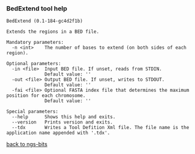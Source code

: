 ### BedExtend tool help
	BedExtend (0.1-184-gc4d2f1b)
	
	Extends the regions in a BED file.
	
	Mandatory parameters:
	  -n <int>    The number of bases to extend (on both sides of each region).
	
	Optional parameters:
	  -in <file>  Input BED file. If unset, reads from STDIN.
	              Default value: ''
	  -out <file> Output BED file. If unset, writes to STDOUT.
	              Default value: ''
	  -fai <file> Optional FASTA index file that determines the maximum position for each chromosome.
	              Default value: ''
	
	Special parameters:
	  --help      Shows this help and exits.
	  --version   Prints version and exits.
	  --tdx       Writes a Tool Defition Xml file. The file name is the application name appended with '.tdx'.
	
[back to ngs-bits](https://github.com/marc-sturm/ngs-bits)
